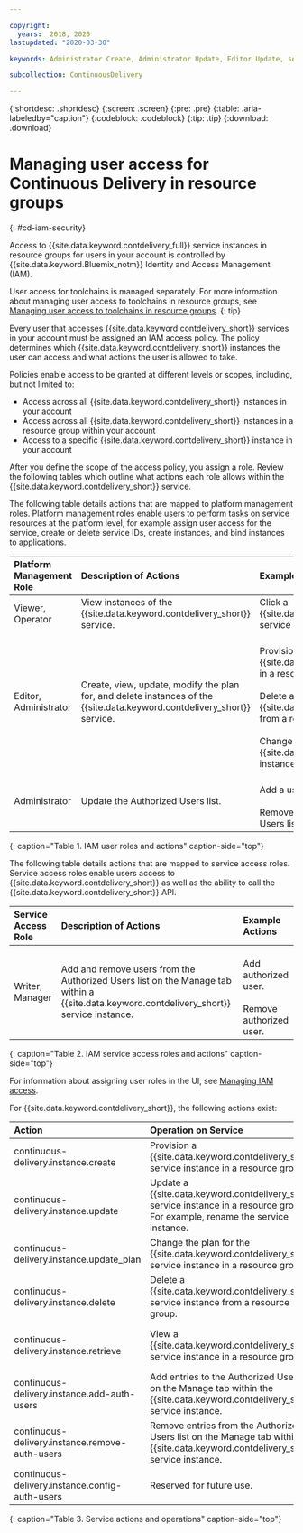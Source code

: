 ```yaml
---

copyright:
  years:  2018, 2020
lastupdated: "2020-03-30"

keywords: Administrator Create, Administrator Update, Editor Update, service access roles, IAM, access policies

subcollection: ContinuousDelivery

---
```


{:shortdesc: .shortdesc}
{:screen: .screen}
{:pre: .pre}
{:table: .aria-labeledby="caption"}
{:codeblock: .codeblock}
{:tip: .tip}
{:download: .download}


# Managing user access for Continuous Delivery in resource groups
{: #cd-iam-security}

Access to {{site.data.keyword.contdelivery_full}} service instances in resource groups for users in your account is controlled by {{site.data.keyword.Bluemix_notm}} Identity and Access Management (IAM). 

User access for toolchains is managed separately. For more information about managing user access to toolchains in resource groups, see [Managing user access to toolchains in resource groups](/docs/services/ContinuousDelivery?topic=ContinuousDelivery-toolchains-iam-security).
{: tip}

Every user that accesses {{site.data.keyword.contdelivery_short}} services in your account must be assigned an IAM access policy. The policy determines which {{site.data.keyword.contdelivery_short}} instances the user can access and what actions the user is allowed to take.

Policies enable access to be granted at different levels or scopes, including, but not limited to:

* Access across all {{site.data.keyword.contdelivery_short}} instances in your account
* Access across all {{site.data.keyword.contdelivery_short}} instances in a resource group within your account
* Access to a specific {{site.data.keyword.contdelivery_short}} instance in your account

After you define the scope of the access policy, you assign a role. Review the following tables which outline what actions each role allows within the {{site.data.keyword.contdelivery_short}} service.

The following table details actions that are mapped to platform management roles. Platform management roles enable users to perform tasks on service resources at the platform level, for example assign user access for the service, create or delete service IDs, create instances, and bind instances to applications.

| Platform Management Role | Description of Actions | Example Actions|
|:-----------------|:-----------------|:-----------------|
| Viewer, Operator | View instances of the {{site.data.keyword.contdelivery_short}} service. | Click a {{site.data.keyword.contdelivery_short}} service instance to open its dashboard.|
| Editor, Administrator | Create, view, update, modify the plan for, and delete instances of the {{site.data.keyword.contdelivery_short}} service. |<br>Provision an instance of {{site.data.keyword.contdelivery_short}} in a resource group.</br><br>Delete an instance of {{site.data.keyword.contdelivery_short}} from a resource group.</br><br>Change a {{site.data.keyword.contdelivery_short}} instance plan from Lite to Professional.</br> |
| Administrator | Update the Authorized Users list.| <br>Add a user to the Authorized Users list.</br><br>Remove a user from the Authorized Users list.</br></ul> |
{: caption="Table 1. IAM user roles and actions" caption-side="top"}

 The following table details actions that are mapped to service access roles. Service access roles enable users access to {{site.data.keyword.contdelivery_short}} as well as the ability to call the {{site.data.keyword.contdelivery_short}} API.

| Service Access Role | Description of Actions | Example Actions|
|:-----------------|:-----------------|:-----------------|
| Writer, Manager | Add and remove users from the Authorized Users list on the Manage tab within a {{site.data.keyword.contdelivery_short}} service instance. | <br>Add authorized user.</br><br>Remove authorized user.</br></ul>|
{: caption="Table 2. IAM service access roles and actions" caption-side="top"}

For information about assigning user roles in the UI, see [Managing IAM access](/docs/iam?topic=iam-iammanidaccser).
 
For {{site.data.keyword.contdelivery_short}}, the following actions exist:

| Action | Operation on Service | Role
|:-----------------|:-----------------|:--------------|
| continuous-delivery.instance.create | Provision a {{site.data.keyword.contdelivery_short}} service instance in a resource group. | Administrator, Editor |
| continuous-delivery.instance.update | Update a {{site.data.keyword.contdelivery_short}} service instance in a resource group. For example, rename the service instance. | Administrator, Editor |
| continuous-delivery.instance.update_plan | Change the plan for the {{site.data.keyword.contdelivery_short}} service instance in a resource group. | Administrator, Editor |
| continuous-delivery.instance.delete | Delete a {{site.data.keyword.contdelivery_short}} service instance from a resource group. | Administrator, Editor |
| continuous-delivery.instance.retrieve | View a {{site.data.keyword.contdelivery_short}} service instance in a resource group. | Administrator, Editor, Operator, Viewer |
| continuous-delivery.instance.add-auth-users | Add entries to the Authorized Users list on the Manage tab within the {{site.data.keyword.contdelivery_short}} service instance. | Administrator, Writer, Manager |
| continuous-delivery.instance.remove-auth-users | Remove entries from the Authorized Users list on the Manage tab within the {{site.data.keyword.contdelivery_short}} service instance. | Administrator, Writer, Manager |
| continuous-delivery.instance.config-auth-users | Reserved for future use. | Administrator, Manager |
{: caption="Table 3. Service actions and operations" caption-side="top"}
